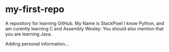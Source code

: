 # my-first-repo
A repository for learning GitHub.
My Name is StackPixel
I know Python, and am curently learning C and Assembly
Wesley: You should also mention that you are learning Java.

Adding personal information...
